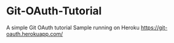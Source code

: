 # Git-OAuth-Tutorial
A simple Git OAuth tutorial
Sample running on Heroku https://git-oauth.herokuapp.com/
